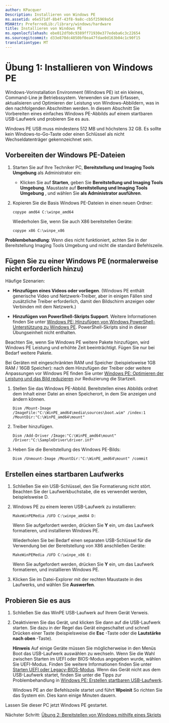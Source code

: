 ```yaml
---
author: KPacquer
Description: Installieren von Windows PE
ms.assetid: e6e571df-8b4f-43f8-9a8c-cb5f25969a5d
MSHAttr: PreferredLib:/library/windows/hardware
title: Installieren von Windows PE
ms.openlocfilehash: ebe012dfb0c9389ff71930e377edeba6c3c22654
ms.sourcegitcommit: d33e870dc4850bf0ea47fdae0d163b04c1c90f15
translationtype: MT
---
```

# <a name="lab-1-install-windows-pe"></a>Übung 1: Installieren von Windows PE


Windows-Vorinstallation Environment (Windows PE) ist ein kleines, Command-Line je Betriebssystem. Verwenden sie zum Erfassen, aktualisieren und Optimieren der Leistung von Windows-Abbildern, was in den nachfolgenden Abschnitten werden. In diesem Abschnitt Sie Vorbereiten eines einfaches Windows PE-Abbilds auf einem startbaren USB-Laufwerk und probieren Sie es aus.

Windows PE USB muss mindestens 512 MB und höchstens 32 GB. Es sollte kein Windows-to-Go-Taste oder einen Schlüssel als nicht Wechseldatenträger gekennzeichnet sein.

## <a name="span-idpreparethewinpefilesspanprepare-the-winpe-files"></a><span id="Prepare_the_WinPE_files"></span>Vorbereiten der Windows PE-Dateien

1.  Starten Sie auf Ihre Techniker PC, **Bereitstellung und Imaging Tools Umgebung** als Administrator ein:
    -  Klicken Sie auf **Starten**, geben Sie **Bereitstellung und Imaging Tools Umgebung**. Maustaste auf **Bereitstellung und Imaging Tools Umgebung** , und wählen Sie **als Administrator ausführen**.

2.  Kopieren Sie die Basis Windows PE-Dateien in einen neuen Ordner:

    ``` syntax
    copype amd64 C:\winpe_amd64
    ```

    Wiederholen Sie, wenn Sie auch X86 bereitstellen Geräte:

    ``` syntax
    copype x86 C:\winpe_x86
    ```

   **Problembehandlung**: Wenn dies nicht funktioniert, achten Sie in der Bereitstellung Imaging Tools Umgebung und nicht die standard Befehlszeile. 
    
## <a name="span-idaddtowinpespanadd-to-winpe-usually-not-needed"></a><span id="Add_to_WinPE"></span>Fügen Sie zu einer Windows PE (normalerweise nicht erforderlich hinzu)

Häufige Szenarien:

* **Hinzufügen eines Videos oder vorliegen**. (Windows PE enthält generische Video und Netzwerk-Treiber, aber in einigen Fällen sind zusätzliche Treiber erforderlich, damit den Bildschirm anzeigen oder Verbinden mit dem Netzwerk.)

* **Hinzufügen von PowerShell-Skripts Support**. Weitere Informationen finden Sie unter [Windows PE: Hinzufügen von Windows PowerShell-Unterstützung zu Windows PE](winpe-adding-powershell-support-to-windows-pe.md). PowerShell-Skripts sind in dieser Übungseinheit nicht enthalten.

Beachten Sie, wenn Sie Windows PE weitere Pakete hinzufügen, wird Windows PE Leistung und erhöhte Zeit beeinträchtigt. Fügen Sie nur bei Bedarf weitere Pakete.  

Bei Geräten mit eingeschränkten RAM und Speicher (beispielsweise 1GB RAM / 16GB Speicher): nach dem Hinzufügen der Treiber oder weitere Anpassungen vor Windows PE finden Sie unter [Windows PE: Optimieren der Leistung und das Bild reduzieren](winpe-optimize.md) zur Reduzierung die Startzeit.

1.  Stellen Sie das Windows PE-Abbild. Bereitstellen eines Abbilds ordnet dem Inhalt einer Datei an einen Speicherort, in dem Sie anzeigen und ändern können.

    ``` syntax
    Dism /Mount-Image /ImageFile:"C:\WinPE_amd64\media\sources\boot.wim" /index:1 /MountDir:"C:\WinPE_amd64\mount"
    ```

2.  Treiber hinzufügen.

    ``` syntax
    Dism /Add-Driver /Image:"C:\WinPE_amd64\mount" /Driver:"C:\SampleDriver\driver.inf"
    ```

3.  Heben Sie die Bereitstellung des Windows PE-Bilds:

    ``` syntax
    Dism /Unmount-Image /MountDir:"C:\WinPE_amd64\mount" /commit
    ```

## <a name="span-idcreateabootabledrivespancreate-a-bootable-drive"></a><span id="Create_a_bootable_drive"></span>Erstellen eines startbaren Laufwerks

1.  Schließen Sie ein USB-Schlüssel, den Sie Formatierung nicht stört. Beachten Sie der Laufwerkbuchstabe, die es verwendet werden, beispielsweise D.

2.  Windows PE zu einem leeren USB-Laufwerk zu installieren:

    ``` syntax
    MakeWinPEMedia /UFD C:\winpe_amd64 D:
    ```

    Wenn Sie aufgefordert werden, drücken Sie **Y** ein, um das Laufwerk formatieren, und installieren Windows PE.

    Wiederholen Sie bei Bedarf einen separaten USB-Schlüssel für die Verwendung bei der Bereitstellung von X86 anschließen Geräte:

    ``` syntax
    MakeWinPEMedia /UFD C:\winpe_x86 E:
    ```

    Wenn Sie aufgefordert werden, drücken Sie **Y** ein, um das Laufwerk formatieren, und installieren Windows PE.

3.  Klicken Sie im Datei-Explorer mit der rechten Maustaste in des Laufwerks, und wählen Sie **Auswerfen**.

## <a name="span-idtryitoutspantry-it-out"></a><span id="Try_it_out"></span>Probieren Sie es aus

1.  Schließen Sie das WinPE USB-Laufwerk auf Ihrem Gerät Verweis.

2.  Deaktivieren Sie das Gerät, und klicken Sie dann auf die USB-Laufwerk starten. Sie dazu in der Regel das Gerät eingeschaltet und schnell Drücken einer Taste (beispielsweise die **Esc** -Taste oder die **Lautstärke nach oben** -Taste).

    **Hinweis**   Auf einige Geräte müssen Sie möglicherweise in den Menüs Boot das USB-Laufwerk auswählen zu wechseln. Wenn Sie die Wahl zwischen Starten im UEFI oder BIOS-Modus angegeben wurde, wählen Sie UEFI-Modus. Finden Sie weitere Informationen finden Sie unter [Starten UEFI oder Legacy-BIOS-Modus](http://go.microsoft.com/fwlink/?LinkId=526943).
    Wenn das Gerät nicht aus dem USB-Laufwerk startet, finden Sie unter die Tipps zur Problembehandlung in [Windows PE: Erstellen startbaren USB-Laufwerk](http://go.microsoft.com/fwlink/?LinkId=526944).

    Windows PE an der Befehlszeile startet und führt **Wpeinit** So richten Sie das System ein. Dies kann einige Minuten dauern.

Lassen Sie dieser PC jetzt Windows PE gestartet. 

Nächster Schritt: [Übung 2: Bereitstellen von Windows mithilfe eines Skripts](deploy-windows-with-a-script-sxs.md)
 